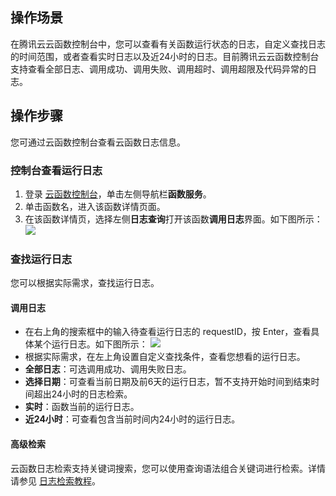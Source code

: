 ## 操作场景
在腾讯云云函数控制台中，您可以查看有关函数运行状态的日志，自定义查找日志的时间范围，或者查看实时日志以及近24小时的日志。目前腾讯云云函数控制台支持查看全部日志、调用成功、调用失败、调用超时、调用超限及代码异常的日志。

## 操作步骤
您可通过云函数控制台查看云函数日志信息。

### 控制台查看运行日志
1. 登录 [云函数控制台](https://console.cloud.tencent.com/scf)，单击左侧导航栏**函数服务**。
2. 单击函数名，进入该函数详情页面。
3. 在该函数详情页，选择左侧**日志查询**打开该函数**调用日志**界面。如下图所示：
![](https://main.qcloudimg.com/raw/26e8c75360fa0a220030421b0f1f06ec.png)

### 查找运行日志
您可以根据实际需求，查找运行日志。

#### 调用日志
- 在右上角的搜索框中的输入待查看运行日志的 requestID，按 Enter，查看具体某个运行日志。如下图所示：
![](https://main.qcloudimg.com/raw/e5a25d19648b0f4267fea837c5177883.png)
- 根据实际需求，在左上角设置自定义查找条件，查看您想看的运行日志。
 - **全部日志**：可选调用成功、调用失败日志。
 - **选择日期**：可查看当前日期及前6天的运行日志，暂不支持开始时间到结束时间超出24小时的日志检索。
 - **实时**：函数当前的运行日志。
 - **近24小时**：可查看包含当前时间内24小时的运行日志。


#### 高级检索
云函数日志检索支持关键词搜索，您可以使用查询语法组合关键词进行检索。详情请参见 [日志检索教程](https://cloud.tencent.com/document/product/583/40964)。


